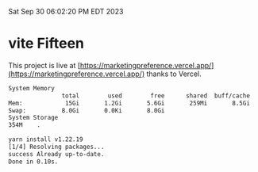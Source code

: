 Sat Sep 30 06:02:20 PM EDT 2023

# vite Fifteen


This project is live at [https://marketingpreference.vercel.app/](https://marketingpreference.vercel.app/) thanks to Vercel.

```bash
System Memory
               total        used        free      shared  buff/cache   available
Mem:            15Gi       1.2Gi       5.6Gi       259Mi       8.5Gi        13Gi
Swap:          8.0Gi       0.0Ki       8.0Gi
System Storage
354M	.
```
```bash
yarn install v1.22.19
[1/4] Resolving packages...
success Already up-to-date.
Done in 0.10s.
```
